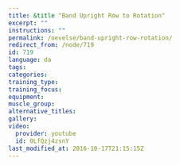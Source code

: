 ```yaml
---
title: &title "Band Upright Row to Rotation"
excerpt: ""
instructions: ""
permalink: /oevelse/band-upright-row-rotation/
redirect_from: /node/719
id: 719
language: da
tags:
categories:
training_type: 
training_focus: 
equipment:
muscle_group:
alternative_titles:
gallery:
video:
  provider: youtube
  id: 0LfQzj4zsnY
last_modified_at: 2016-10-17T21:15:15Z
---
```



